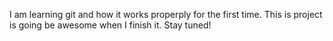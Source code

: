 I am learning git and how it works properply for the first time. This is project is going be awesome when I finish it. Stay tuned!